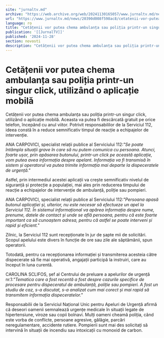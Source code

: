 ```yaml
---
site: "jurnaltv.md"
archive: "https://web.archive.org/web/20241130165057/www.jurnaltv.md/news/20390d008f598ac8/cetatenii-vor-putea-chema-ambulanta-sau-politia-printr-un-singur-click-utilizand-o-aplicatie-mobila.html"
url: "https://www.jurnaltv.md/news/20390d008f598ac8/cetatenii-vor-putea-chema-ambulanta-sau-politia-printr-un-singur-click-utilizand-o-aplicatie-mobila.html"
language: ro
title: "Cetățenii vor putea chema ambulanța sau poliția printr-un singur click, utilizând o aplicație mobilă"
publication: '[[JurnalTV]]'
published: '2024-11-28'
section: novosti
description: "Cetățenii vor putea chema ambulanța sau poliția printr-un singur click, utilizând o aplicație mobilă. Aceasta va putea fi descărcată gratuit pe orice telefon, începând cu anul viitor. Potrivit responsabililor de la Serviciul 112, ideea constă în a reduce semnificativ timpul de reacție a echipajelor de intervenție."
---
```


# Cetățenii vor putea chema ambulanța sau poliția printr-un singur click, utilizând o aplicație mobilă

Cetățenii vor putea chema ambulanța sau poliția printr-un singur click, utilizând o aplicație mobilă. Aceasta va putea fi descărcată gratuit pe orice telefon, începând cu anul viitor. Potrivit responsabililor de la Serviciul 112, ideea constă în a reduce semnificativ timpul de reacție a echipajelor de intervenție.

ANA CARPOVICI, specialist relații publice al Serviciului 112:*"Se poate întâmpla situații grave în care să nu putem comunica cu persoana. Atunci, foarte ușor, prin apăsarea butonului, printr-un click pe această aplicație, vom putea avea informația despre apelant. Informația va fi transmisă în sistem și operatorul va putea trimite informația mai departe la dispeceratele de urgență."*

Astfel, prin intermediul acestei aplicații va crește semnificativ nivelul de siguranță și protecție a populației, mai ales prin reducerea timpului de reacție a echipajelor de intervenție de ambulanță, poliție sau pompieri.

ANA CARPOVICI, specialist relații publice al Serviciului 112:*"Persoana apasă butonul aplicației și, ulterior, nu este necesar să efectueze un apel la Serviciul 112. În sistemul informațional va apărea informația despre nume, prenume, datele de contact și unde se află persoana, pentru că este foarte important ca să cunoaștem adresa, pentru că astfel se poate interveni și rapid și eficient."*

Zilnic, la Serviciul 112 sunt recepționate în jur de șapte mii de solicitări. Scopul apelului este divers în funcție de ore sau zile ale săptămânii, spun operatorii.

Totodată, pentru ca recepționarea informației și transmiterea acesteia către dispecerate să fie mai operativă, angajații participă la instruiri, care au început în luna curentă.

CAROLINA SCLIFOS, șef al Centrului de preluare a apelurilor de urgență nr.1:*"Tematica care a fost recentă a fost despre cazurile specifice de procesare pentru dispeceratul de ambulanță, poliție sau pompieri. A fost un studiu de caz, s-a discutat, s-a analizat cum mai corect și mai rapid să transmitem informația dispeceratelor."*

Responsabilii de la Serviciul Național Unic pentru Apeluri de Urgență afirmă că deseori oamenii semnalează urgențe medicale în situații legate de hipertensiune, viroze sau copii bolnavi. Mulți oameni cheamă poliția, când este vorba de conflicte, persoane agresive, gălăgie, parcări neregulamentare, accidente rutiere. Pompierii sunt mai des solicitați să intervină în situații de incendiu sau intoxicații cu monoxid de carbon.